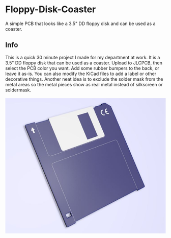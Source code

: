 # Floppy-Disk-Coaster
A simple PCB that looks like a 3.5" DD floppy disk and can be used as a coaster.

## Info
This is a quick 30 minute project I made for my department at work. It is a 3.5" DD floppy disk that can be used as a coaster. Upload to JLCPCB, then select the PCB color you want. Add some rubber bumpers to the back, or leave it as-is. You can also modify the KiCad files to add a label or other decorative things. Another neat idea is to exclude the solder mask from the metal areas so the metal pieces show as real metal instead of silkscreen or soldermask. 
\
\
![pic](floppy-coaster.jpg)
